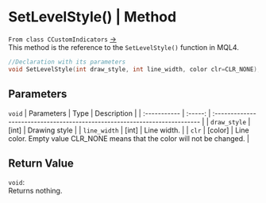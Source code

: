 # SetLevelStyle() | Method
`From class CCustomIndicators` [->](customIndicators.md) <br>
This method is the reference to the `SetLevelStyle()` function in MQL4. <br>

```cpp
//Declaration with its parameters
void SetLevelStyle(int draw_style, int line_width, color clr=CLR_NONE);
```

## Parameters
`void`
| Parameters   |  Type   | Description                                                                |
| :----------- | :-----: | :------------------------------------------------------------------------- |
| `draw_style` |  [int]  | Drawing style                                                              |
| `line_width` |  [int]  | Line width.                                                                |
| `clr`        | [color] | Line color. Empty value CLR_NONE means that the color will not be changed. |

## Return Value
`void`: <br>
Returns nothing.
